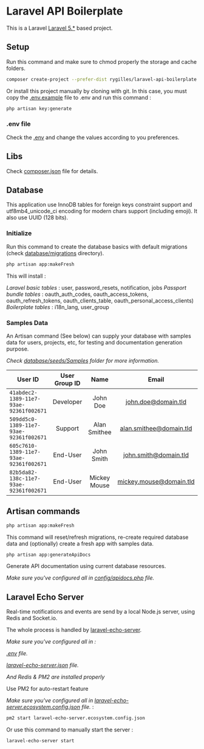 # Laravel API Boilerplate #

This is a Laravel [Laravel 5.*](https://laravel.com/) based project.

## Setup ##

Run this command and make sure to chmod properly the storage and cache folders.

```bash
composer create-project --prefer-dist rygilles/laravel-api-boilerplate your-project-name
```

Or install this project manually by cloning with git.
In this case, you must copy the [.env.example](./.env.example) file to .env and run this command :

```bash
php artisan key:generate
```

### .env file ###

Check the [.env](./.env) and change the values according to you preferences.

## Libs ##

Check [composer.json](./composer.json) file for details.

## Database ##

This application use InnoDB tables for foreign keys constraint support and utf8mb4_unicode_ci encoding for modern chars support (including emoji).
It also use UUID (128 bits).

### Initialize ###

Run this command to create the database basics with default migrations (check [database/migrations](./database/migrations) directory).

```bash
php artisan app:makeFresh
```

This will install :

*Laravel basic tables* : user, password_resets, notification, jobs
*Passport bundle tables* : oauth_auth_codes, oauth_access_tokens, oauth_refresh_tokens, oauth_clients_table, oauth_personal_access_clients)
*Boilerplate tables* : i18n_lang, user_group

### Samples Data ###

An Artisan command (See below) can supply your database with samples data for users, projects, etc, for testing and documentation generation purpose.

*Check [database/seeds/Samples](./database/seeds/Samples) folder for more information.*


| User ID                                | User Group ID | Name         | Email                   | Password    |
|----------------------------------------|:-------------:|:------------:|:-----------------------:|:-----------:|
| `41abdec2-1389-11e7-93ae-92361f002671` | Developer     | John Doe     | john.doe@domain.tld     | johndoe     |
| `509dd5c0-1389-11e7-93ae-92361f002671` | Support       | Alan Smithee | alan.smithee@domain.tld | alansmithee |
| `605c7610-1389-11e7-93ae-92361f002671` | End-User      | John Smith   | john.smith@domain.tld   | johnsmith   |
| `82b5da82-138c-11e7-93ae-92361f002671` | End-User      | Mickey Mouse | mickey.mouse@domain.tld | mickeymouse |

## Artisan commands ##


```bash
php artisan app:makeFresh
```
This command will reset/refresh migrations,
re-create required database data and (optionally)
create a fresh app with samples data.



```bash
php artisan app:generateApiDocs
```
Generate API documentation using current database resources.

*Make sure you've configured all in [config/apidocs.php](./config/apidocs.php) file.*

## Laravel Echo Server ##

Real-time notifications and events are send by a local Node.js server, using Redis and Socket.io.

The whole process is handled by [laravel-echo-server](https://github.com/tlaverdure/laravel-echo-server).

*Make sure you've configured all in :*


*[.env](./.env) file.*

*[laravel-echo-server.json](./laravel-echo-server.json) file.*

*And Redis & PM2 are installed properly*


Use PM2 for auto-restart feature

*Make sure you've configured all in [laravel-echo-server.ecosystem.config.json](./laravel-echo-server.ecosystem.config.json) file.* :
```bash
pm2 start laravel-echo-server.ecosystem.config.json
```

Or use this command to manually start the server :
```bash
laravel-echo-server start
```
